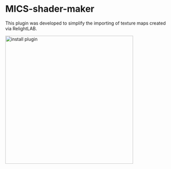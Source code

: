 # MICS-shader-maker
This plugin was developed to simplify the importing of texture maps created via RelightLAB. 



<img src="" alt="install plugin" width="400" height="">
